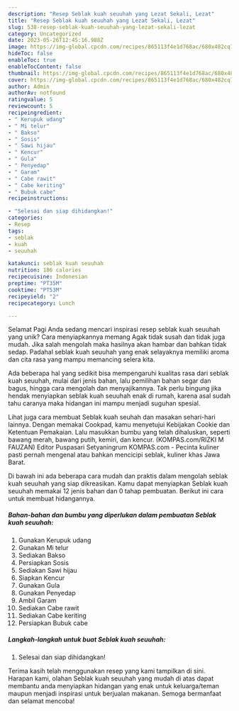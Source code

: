 ```yaml
---
description: "Resep Seblak kuah seuuhah yang Lezat Sekali, Lezat"
title: "Resep Seblak kuah seuuhah yang Lezat Sekali, Lezat"
slug: 538-resep-seblak-kuah-seuuhah-yang-lezat-sekali-lezat
category: Uncategorized
date: 2023-05-26T12:45:16.988Z
image: https://img-global.cpcdn.com/recipes/865113f4e1d768ac/680x482cq70/seblak-kuah-seuuhah-foto-resep-utama.jpg
hideToc: false
enableToc: true
enableTocContent: false
thumbnail: https://img-global.cpcdn.com/recipes/865113f4e1d768ac/680x482cq70/seblak-kuah-seuuhah-foto-resep-utama.jpg
cover: https://img-global.cpcdn.com/recipes/865113f4e1d768ac/680x482cq70/seblak-kuah-seuuhah-foto-resep-utama.jpg
author: Admin
authorAv: notfound
ratingvalue: 5
reviewcount: 5
recipeingredient:
- " Kerupuk udang"
- " Mi telur"
- " Bakso"
- " Sosis"
- " Sawi hijau"
- " Kencur"
- " Gula"
- " Penyedap"
- " Garam"
- " Cabe rawit"
- " Cabe keriting"
- " Bubuk cabe"
recipeinstructions:

- "Selesai dan siap dihidangkan!"
categories:
- Resep
tags:
- seblak
- kuah
- seuuhah

katakunci: seblak kuah seuuhah 
nutrition: 186 calories
recipecuisine: Indonesian
preptime: "PT35M"
cooktime: "PT53M"
recipeyield: "2"
recipecategory: Lunch

---
```



Selamat Pagi Anda sedang mencari inspirasi resep seblak kuah seuuhah yang unik? Cara menyiapkannya memang Agak tidak susah dan tidak juga mudah. Jika salah mengolah maka hasilnya akan hambar dan bahkan tidak sedap. Padahal seblak kuah seuuhah yang enak selayaknya memiliki aroma dan cita rasa yang mampu memancing selera kita.


Ada beberapa hal yang sedikit bisa mempengaruhi kualitas rasa dari seblak kuah seuuhah, mulai dari jenis bahan, lalu pemilihan bahan segar dan bagus, hingga cara mengolah dan menyajikannya. Tak perlu bingung jika hendak menyiapkan seblak kuah seuuhah enak di rumah, karena asal sudah tahu caranya maka hidangan ini mampu menjadi suguhan spesial.

Lihat juga cara membuat Seblak kuah seuhah dan masakan sehari-hari lainnya. Dengan memakai Cookpad, kamu menyetujui Kebijakan Cookie dan Ketentuan Pemakaian. Lalu masukkan bumbu yang telah dihaluskan, seperti bawang merah, bawang putih, kemiri, dan kencur. (KOMPAS.com/RIZKI M FAUZAN) Editor Puspasari Setyaningrum KOMPAS.com - Pecinta kuliner pasti pernah mengenal atau bahkan mencicipi seblak, kuliner khas Jawa Barat.


Di bawah ini ada beberapa cara mudah dan praktis dalam mengolah seblak kuah seuuhah yang siap dikreasikan. Kamu dapat menyiapkan Seblak kuah seuuhah memakai 12 jenis bahan dan 0 tahap pembuatan. Berikut ini cara untuk membuat hidangannya.

<!--inarticleads1-->

##### Bahan-bahan dan bumbu yang diperlukan dalam pembuatan Seblak kuah seuuhah:

1. Gunakan  Kerupuk udang
1. Gunakan  Mi telur
1. Sediakan  Bakso
1. Persiapkan  Sosis
1. Sediakan  Sawi hijau
1. Siapkan  Kencur
1. Gunakan  Gula
1. Gunakan  Penyedap
1. Ambil  Garam
1. Sediakan  Cabe rawit
1. Sediakan  Cabe keriting
1. Persiapkan  Bubuk cabe




<!--inarticleads2-->

##### Langkah-langkah untuk buat Seblak kuah seuuhah:


1. Selesai dan siap dihidangkan!



Terima kasih telah menggunakan resep yang kami tampilkan di sini. Harapan kami, olahan Seblak kuah seuuhah yang mudah di atas dapat membantu anda menyiapkan hidangan yang enak untuk keluarga/teman maupun menjadi inspirasi untuk berjualan makanan. Semoga bermanfaat dan selamat mencoba!
